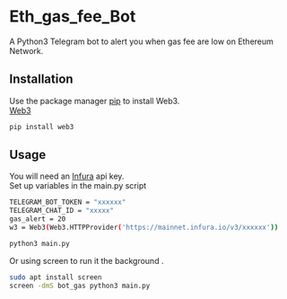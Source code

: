 # Eth_gas_fee_Bot
A Python3 Telegram bot to alert you when gas fee are low on Ethereum Network.

## Installation

Use the package manager [pip](https://pip.pypa.io/en/stable/) to install Web3.\
[Web3](https://pypi.org/project/web3/)

```bash
pip install web3
```

## Usage
You will need an [Infura](https://www.infura.io/) api key. \
Set up variables in the main.py script
```bash
TELEGRAM_BOT_TOKEN = "xxxxxx"
TELEGRAM_CHAT_ID = "xxxxx"
gas_alert = 20
w3 = Web3(Web3.HTTPProvider('https://mainnet.infura.io/v3/xxxxxx'))
```

```bash
python3 main.py
```
Or using screen to run it the background .

```bash
sudo apt install screen
screen -dmS bot_gas python3 main.py
```
